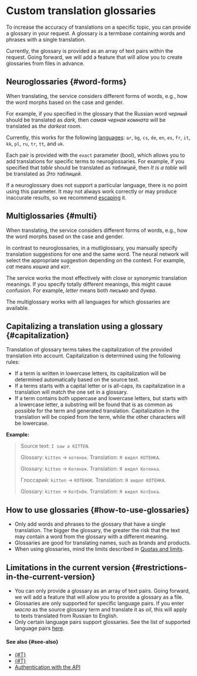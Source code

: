 # Custom translation glossaries

To increase the accuracy of translations on a specific topic, you can provide a glossary in your request. A glossary is a termbase containing words and phrases with a single translation.

Currently, the glossary is provided as an array of text pairs within the request. Going forward, we will add a feature that will allow you to create glossaries from files in advance.

## Neuroglossaries {#word-forms}

When translating, the service considers different forms of words, e.g., how the word morphs based on the case and gender.

For example, if you specified in the glossary that the Russian word _черный_ should be translated as _dark_, then _самая черная комната_ will be translated as _the darkest room_.

Currently, this works for the following [languages](supported-languages.md): `ar`, `bg`, `cs`, `de`, `en`, `es`, `fr`, `it`, `kk`, `pl`, `ru`, `tr`, `tt`, and `uk`.

Each pair is provided with the `exact` parameter (bool), which allows you to add translations for specific terms to neuroglossaries. For example, if you specified that _table_ should be translated as _таблицей_, then _It is a table_ will be translated as _Это таблицей_.

If a neuroglossary does not support a particular language, there is no point using this parameter. It may not always work correctly or may produce inaccurate results, so we recommend [escaping](../operations/better-quality.md#screen) it.

## Multiglossaries {#multi}

When translating, the service considers different forms of words, e.g., how the word morphs based on the case and gender.

In contrast to neuroglossaries, in a mutliglossary, you manually specify translation suggestions for one and the same word. The neural network will select the appropriate suggestion depending on the context. For example, _cat_ means _кошка_ and _кот_.

The service works the most effectively with close or synonymic translation meanings. If you specify totally different meanings, this might cause confusion. For example, _letter_ means both _письмо_ and _буква_.

The multiglossary works with all languages for which glossaries are available.

## Capitalizing a translation using a glossary {#capitalization}

Translation of glossary terms takes the capitalization of the provided translation into account. Capitalization is determined using the following rules:

* If a term is written in lowercase letters, its capitalization will be determined automatically based on the source text.
* If a terms starts with a capital letter or is all-caps, its capitalization in a translation will match the one set in a glossary.
* If a term contains both uppercase and lowercase letters, but starts with a lowercase letter, a substring will be found that is as common as possible for the term and generated translation. Capitalization in the translation will be copied from the term, while the other characters will be lowercase.

**Example:**

> Source text: `I saw a KITTEN`.
>
> Glossary: `kitten` → `котенок`.
> Translation: `Я видел КОТЕНКА`.
>
> Glossary: `kitten` → `Котенок`.
> Translation: `Я видел Котенка`.
>
> Глоссарий: `kitten` → `КОТЕНОК`.
> Translation: `Я видел КОТЕНКА`.
>
> Glossary: `kitten` → `КотЕнОк`.
> Translation: `Я видел КотЕнка`.

## How to use glossaries {#how-to-use-glossaries}

* Only add words and phrases to the glossary that have a single translation. The bigger the glossary, the greater the risk that the text may contain a word from the glossary with a different meaning.
* Glossaries are good for translating names, such as brands and products.
* When using glossaries, mind the limits described in [Quotas and limits](../../translate/concepts/limits#translate-limits).

## Limitations in the current version {#restrictions-in-the-current-version}

* You can only provide a glossary as an array of text pairs. Going forward, we will add a feature that will allow you to provide a glossary as a file.
* Glossaries are only supported for specific language pairs. If you enter _масло_ as the source glossary term and translate it as _oil_, this will apply to texts translated from Russian to English.
* Only certain language pairs support glossaries. See the list of supported language pairs [here](glossary-supported-pairs.md).

#### See also {#see-also}

* [{#T}](glossary-supported-pairs.md)
* [{#T}](../operations/better-quality.md#with-glossary)
* [Authentication with the API](../api-ref/authentication.md)
